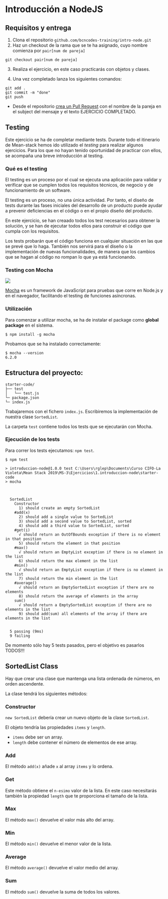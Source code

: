 # Introducción a NodeJS

## Requisitos y entrega


1. Clona el repositorio `github.com/bcncodes-training/intro-node.git`
2. Haz un checkout de la rama que se te ha asignado, cuyo nombre comienza por `pair[num de pareja]`

```
git checkout pair[num de pareja]
```

3. Realiza el ejercicio, en este caso practicarás con objetos y clases.

4. Una vez completado lanza los siguientes comandos:

```
git add .
git commit -m "done"
git push

```

- Desde el repositorio [crea un Pull Request](https://help.github.com/articles/creating-a-pull-request/) con el nombre de la pareja en el subject del mensaje y el texto EJERCICIO COMPLETADO.

## Testing

Este ejercicio se ha de completar mediante tests. Durante todo el itinerario de Mean-stack hemos ido utilizado el _testing_ para realizar algunos ejercicios. Para los que no hayan tenido oportunidad de practicar con ellos, se acompaña una breve introducción al testing.

### Qué es el testing

El testing es un proceso por el cual se ejecuta una aplicación para validar y verificar que se cumplen todos los requisitos técnicos, de negocio y de funcionamiento de un software.

El testing es un proceso, no una única actividad. Por tanto, el diseño de tests durante las fases iniciales del desarrollo de un producto puede ayudar a prevenir deficiencias en el código o en el propio diseño del producto.

En este ejercicio, se han creaado todos los test necesarios para obtener la solución, y se han de ejecutar todos ellos para construir el código que cumpla con los requisitos.

Los tests probarán que el código funciona en cualquier situación en las que se prevé que lo haga. También nos servirá para el diseño o la implementación de nuevas funcionalidades, de manera que los cambios que se hagan al código no rompan lo que ya está funcionando.

### Testing con Mocha

![](https://imgur.com/h07x7bq.png)

[Mocha](https://mochajs.org/) es un framework de JavaScript para pruebas que corre en Node.js y en el navegador, facilitando el testing de funciones asíncronas.

### Utilización

Para comenzar a utilizar mocha, se ha de instalar el package como **global package** en el sistema.

```
$ npm install -g mocha
```

Probamos que se ha instalado correctamente:

```
$ mocha --version
6.2.0
```

## Estructura del proyecto:


```
starter-code/
├── test
│   └── test.js
└─ package.json
└─ index.js
```
Trabajaremos con el fichero `index.js`. Escribiremos la implementación de nuestra clase `SortedList`.

La carpeta `test` contiene todos los tests que se ejecutarán con Mocha.

### Ejecución de los tests

Para correr los tests ejecutamos: `npm test`.

```
$ npm test

> introduccion-node@1.0.0 test C:\Users\rglep\Documents\Curso CIFO-La Violeta\Mean Stack 2019\MS-3\Ejercicios\1.introduccion-node\starter-code
> mocha



  SortedList
    Constructor
      1) should create an empty SortedList
    #add(x)
      2) should add a single value to SortedList
      3) should add a second value to SortedList, sorted
      4) should add a third value to SortedList, sorted
    #get(i)
      √ should return an OutOfBounds exception if there is no element in that position
      5) should return the element in that position
    #max()
      √ should return an EmptyList exception if there is no element in the list
      6) should return the max element in the list
    #min()
      √ should return an EmptyList exception if there is no element in the list
      7) should return the min element in the list
    #average()
      √ should return an EmptySortedList exception if there are no elements
      8) should return the average of elements in the array
    sum()
      √ should return a EmptySortedList exception if there are no elements in the list
      9) should add(sum) all elements of the array if there are elements in the list


  5 passing (9ms)
  9 failing

```
De momento sólo hay 5 tests pasados, pero el objetivo es pasarlos TODOS!!!

## SortedList Class

Hay que crear una clase que mantenga una lista ordenada de números, en orden ascendente.

La clase tendrá los siguientes métodos:

### Constructor

`new SortedList` debería crear un nuevo objeto de la clase `SortedList`. 

El objeto tendría las propiedades `items` y `length`. 

- `items` debe ser un array.
- `length` debe contener el número de elementos de ese array.

### Add

El método `add(x)` añade `x` al array `items` y lo ordena.

### Get

Este método obtiene el `n-esimo` valor de la lista.
En este caso necesitarás también la propiedad `length` que te proporciona el tamaño de la lista.

### Max

El método `max()` devuelve el valor más alto del array.

### Min
El método `min()` devuelve el menor valor de la lista.

### Average

El método `average()` devuelve el valor medio del array.

### Sum

El método `sum()` devuelve la suma de todos los valores.


